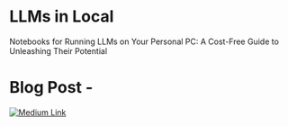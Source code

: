 # LLMs in Local
Notebooks for Running LLMs on Your Personal PC: A Cost-Free Guide to Unleashing Their Potential

# Blog Post -
[![Medium Link](https://encrypted-tbn0.gstatic.com/images?q=tbn:ANd9GcSQJkkq_5isep2CIP7IYYlPRa-8Ap3RCND3yw&usqp=CAU)](https://medium.com/@srmshaikhrizwan/running-llms-on-your-personal-pc-a-cost-free-guide-to-unleashing-their-potential-1bbbbbecb2a) 
